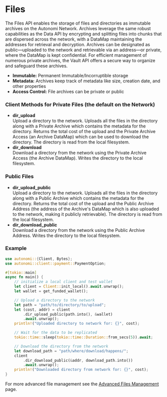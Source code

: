 # Files

The Files API enables the storage of files and directories as immutable archives on the Autonomi Network. Archives leverage the same robust capabilities as the Data API by encrypting and splitting files into chunks that are dispersed across the network, with a DataMap maintaining the addresses for retrieval and decryption. Archives can be designated as public—uploaded to the network and retrievable via an address—or private, where the DataMap is kept confidential. For efficient management of numerous private archives, the Vault API offers a secure way to organize and safeguard these archives.

* **Immutable:** Permanent Immutable/Incorruptible storage
* **Metadata:** Archives keep track of metadata like size, creation date, and other properties
* **Access Control:** File archives can be private or public

### Client Methods for Private Files (the default on the Network)

* **dir\_upload**\
  Upload a directory to the network. Uploads all the files in the directory along with a Private Archive which contains the metadata for the directory.
  Returns the total cost of the upload and the Private Archive Access (an Archive DataMap) which can be used to download the directory. 
  The directory is read from the local filesystem.
* **dir\_download**\
  Download a directory from the network using the Private Archive Access (the Archive DataMap). Writes the directory to the local filesystem.

### Public Files

* **dir\_upload\_public**\
  Upload a directory to the network. Uploads all the files in the directory along with a Public Archive which contains the metadata for the directory.
  Returns the total cost of the upload and the Public Archive Address (the address of the Archive's DataMap which is also uploaded to the network, making it publicly retrievable). The directory is read from the local filesystem.
* **dir\_download\_public**\
  Download a directory from the network using the Public Archive Address. Writes the directory to the local filesystem.

### Example

```rust
use autonomi::{Client, Bytes};
use autonomi::client::payment::PaymentOption;

#[tokio::main]
async fn main() {
    // initialize a local client and test wallet
    let client = Client::init_local().await.unwrap();
    let wallet = get_funded_wallet();

    // Upload a directory to the network
    let path = "path/to/directory/to/upload";
    let (cost, addr) = client
        .dir_upload_public(path.into(), &wallet)
        .await.unwrap();
    println!("Uploaded directory to network for: {}", cost);

    // Wait for the data to be replicated
    tokio::time::sleep(tokio::time::Duration::from_secs(5)).await;

    // Download the directory from the network
    let download_path = "path/where/download/happens/";
    client
        .dir_download_public(&addr, download_path.into())
        .await.unwrap();
    println!("Downloaded directory from network for: {}", cost);
}
```

For more advanced file management see the [Advanced Files Management](./files-advanced.md) page.